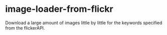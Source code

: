 # image-loader-from-flickr
Download a large amount of images little by little for the keywords specified from the flickerAPI.

